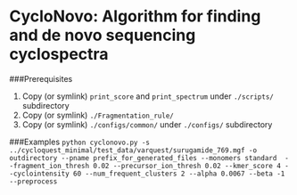 # CycloNovo: Algorithm for finding and de novo sequencing cyclospectra

###Prerequisites

1. Copy (or symlink) `print_score` and `print_spectrum` under `./scripts/` subdirectory
2. Copy (or symlink) `./Fragmentation_rule/`
3. Copy (or symlink) `./configs/common/` under `./configs/` subdirectory

###Examples
`python cyclonovo.py -s ../cycloquest_minimal/test_data/varquest/surugamide_769.mgf -o outdirectory --pname prefix_for_generated_files --monomers standard  --fragment_ion_thresh 0.02 --precursor_ion_thresh 0.02 --kmer_score 4 --cyclointensity 60 --num_frequent_clusters 2 --alpha 0.0067 --beta -1 --preprocess`